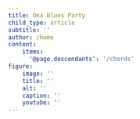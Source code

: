 ```yaml
---
title: Ona Blues Party
child_type: article
subtitle: ''
author: /home
content:
    items:
      '@page.descendants': '/chords'
figure:
    image: ''
    title: ''
    alt: ''
    caption: ''
    youtube: ''
---
```

